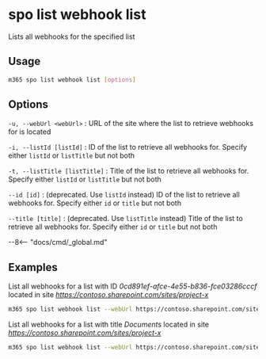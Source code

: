# spo list webhook list

Lists all webhooks for the specified list

## Usage

```sh
m365 spo list webhook list [options]
```

## Options

`-u, --webUrl <webUrl>`
: URL of the site where the list to retrieve webhooks for is located

`-i, --listId [listId]`
: ID of the list to retrieve all webhooks for. Specify either `listId` or `listTitle` but not both

`-t, --listTitle [listTitle]`
: Title of the list to retrieve all webhooks for. Specify either `listId` or `listTitle` but not both

`--id [id]`
: (deprecated. Use `listId` instead) ID of the list to retrieve all webhooks for. Specify either `id` or `title` but not both

`--title [title]`
: (deprecated. Use `listTitle` instead) Title of the list to retrieve all webhooks for. Specify either `id` or `title` but not both

--8<-- "docs/cmd/_global.md"

## Examples

List all webhooks for a list with ID _0cd891ef-afce-4e55-b836-fce03286cccf_ located in site _https://contoso.sharepoint.com/sites/project-x_

```sh
m365 spo list webhook list --webUrl https://contoso.sharepoint.com/sites/project-x --listId 0cd891ef-afce-4e55-b836-fce03286cccf
```

List all webhooks for a list with title _Documents_ located in site _https://contoso.sharepoint.com/sites/project-x_

```sh
m365 spo list webhook list --webUrl https://contoso.sharepoint.com/sites/project-x --listTitle Documents
```
